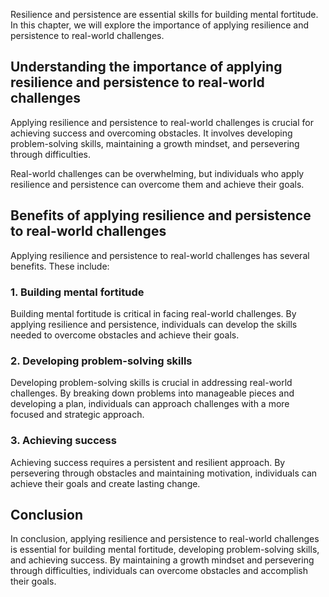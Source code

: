 
Resilience and persistence are essential skills for building mental fortitude. In this chapter, we will explore the importance of applying resilience and persistence to real-world challenges.

Understanding the importance of applying resilience and persistence to real-world challenges
--------------------------------------------------------------------------------------------

Applying resilience and persistence to real-world challenges is crucial for achieving success and overcoming obstacles. It involves developing problem-solving skills, maintaining a growth mindset, and persevering through difficulties.

Real-world challenges can be overwhelming, but individuals who apply resilience and persistence can overcome them and achieve their goals.

Benefits of applying resilience and persistence to real-world challenges
------------------------------------------------------------------------

Applying resilience and persistence to real-world challenges has several benefits. These include:

### 1. Building mental fortitude

Building mental fortitude is critical in facing real-world challenges. By applying resilience and persistence, individuals can develop the skills needed to overcome obstacles and achieve their goals.

### 2. Developing problem-solving skills

Developing problem-solving skills is crucial in addressing real-world challenges. By breaking down problems into manageable pieces and developing a plan, individuals can approach challenges with a more focused and strategic approach.

### 3. Achieving success

Achieving success requires a persistent and resilient approach. By persevering through obstacles and maintaining motivation, individuals can achieve their goals and create lasting change.

Conclusion
----------

In conclusion, applying resilience and persistence to real-world challenges is essential for building mental fortitude, developing problem-solving skills, and achieving success. By maintaining a growth mindset and persevering through difficulties, individuals can overcome obstacles and accomplish their goals.
